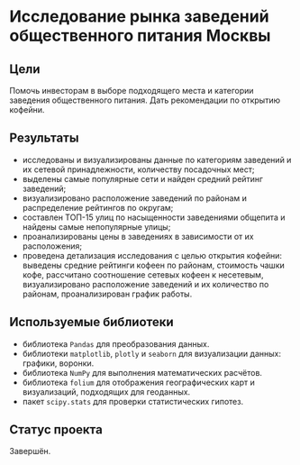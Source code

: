 # Исследование рынка заведений общественного питания Москвы

## Цели
Помочь инвесторам в выборе подходящего места и категории заведения общественного питания. Дать рекомендации по открытию кофейни.

## Результаты
- исследованы и визуализированы данные по категориям заведений и их сетевой принадлежности, количеству посадочных мест;
- выделены самые популярные сети и найден средний рейтинг заведений;
- визуализировано расположение заведений по районам и распределение рейтингов по округам;
- составлен ТОП-15 улиц по насыщенности заведениями общепита и найдены самые непопулярные улицы;
- проанализированы цены в заведениях в зависимости от их расположения;
- проведена детализация исследования с целью открытия кофейни: выведены средние рейтинги кофеен по районам, стоимость чашки кофе, рассчитано соотношение сетевых кофеен к несетевым, визуализировано расположение заведений и их количество по районам, проанализирован график работы.

## Используемые библиотеки
- библиотека `Pandas` для преобразования данных.
- библиотеки `matplotlib`, `plotly` и `seaborn` для визуализации данных: графики, воронки.
- библиотека `NumPy` для выполнения математических расчётов.
- библиотека `folium` для отображения географических карт и визуализаций, подходящих для геоданных.
- пакет `scipy.stats` для проверки статистических гипотез.

## Статус проекта
Завершён.
